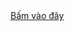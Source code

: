 <!DOCTYPE html>
<html lang="vi">
<head>
    <meta charset="UTF-8">
    <title>Chúc Ngủ Ngon</title>
</head>
<body>
    <a href="#" onclick="showAlert()">Bấm vào đây</a>
    <script>
        function showAlert() {
            alert("Chúc sếp ngủ ngon 🥱");
        }
    </script>
</body>
</html>
